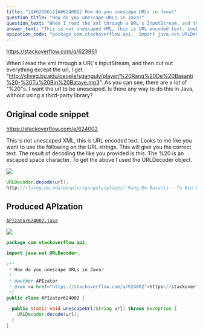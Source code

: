 ```yaml
---
title: "[Q#623861][A#624002] How do you unescape URLs in Java?"
question_title: "How do you unescape URLs in Java?"
question_text: "When I read the xml through a URL's InputStream, and then cut out everything except the url, I get \"http://cliveg.bu.edu/people/sganguly/player/%20Rang%20De%20Basanti%20-%20Tu%20Bin%20Bataye.mp3\". As you can see, there are a lot of \"%20\"s. I want the url to be unescaped. Is there any way to do this in Java, without using a third-party library?"
answer_text: "This is not unescaped XML, this is URL encoded text. Looks to me like you want to use the following on the URL strings. This will give you the correct text. The result of decoding the like you provided is this. The %20 is an escaped space character. To get the above I used the URLDecoder object."
apization_code: "package com.stackoverflow.api;  import java.net.URLDecoder;  /**  * How do you unescape URLs in Java?  *  * @author APIzator  * @see <a href=\"https://stackoverflow.com/a/624002\">https://stackoverflow.com/a/624002</a>  */ public class APIzator624002 {    public static void unescapeUrl(String url) throws Exception {     URLDecoder.decode(url);   } }"
---
```


https://stackoverflow.com/q/623861

When I read the xml through a URL&#x27;s InputStream, and then cut out everything except the url, I get &quot;http://cliveg.bu.edu/people/sganguly/player/%20Rang%20De%20Basanti%20-%20Tu%20Bin%20Bataye.mp3&quot;.
As you can see, there are a lot of &quot;%20&quot;s.
I want the url to be unescaped.
Is there any way to do this in Java, without using a third-party library?



## Original code snippet

https://stackoverflow.com/a/624002

This is not unescaped XML, this is URL encoded text. Looks to me like you want to use the following on the URL strings.
This will give you the correct text. The result of decoding the like you provided is this.
The %20 is an escaped space character. To get the above I used the URLDecoder object.

<div class="code-logo"><img src="/stackoverflow.png" /></div>

```java
URLDecoder.decode(url);
http://cliveg.bu.edu/people/sganguly/player/ Rang De Basanti - Tu Bin Bataye.mp3
```

## Produced APIzation

[`APIzator624002.java`](https://github.com/pasqualesalza/apization-temp-data/raw/master/search/APIzator624002.java)

<div class="code-logo"><img src="/apizator.png" /></div>

```java
package com.stackoverflow.api;

import java.net.URLDecoder;

/**
 * How do you unescape URLs in Java?
 *
 * @author APIzator
 * @see <a href="https://stackoverflow.com/a/624002">https://stackoverflow.com/a/624002</a>
 */
public class APIzator624002 {

  public static void unescapeUrl(String url) throws Exception {
    URLDecoder.decode(url);
  }
}

```